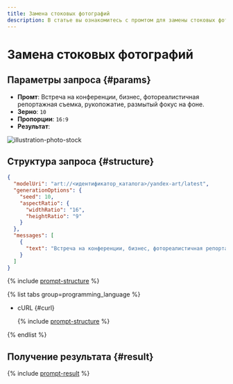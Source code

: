 ```yaml
---
title: Замена стоковых фотографий
description: В статье вы ознакомитесь с промтом для замены стоковых фотографий.
---
```


# Замена стоковых фотографий

## Параметры запроса {#params}

* **Промт**: Встреча на конференции, бизнес, фотореалистичная репортажная съемка, рукопожатие, размытый фокус на фоне.
* **Зерно**: `10`
* **Пропорции**: `16:9`
* **Результат**:

![illustration-photo-stock](../../../_assets/yandexgpt/illustration-photo-stock.jpg)

## Структура запроса {#structure}

```json
{
  "modelUri": "art://<идентификатор_каталога>/yandex-art/latest",
  "generationOptions": {
    "seed": 10,
    "aspectRatio": {
      "widthRatio": "16",
      "heightRatio": "9"
    }
  },
  "messages": [
    {
      "text": "Встреча на конференции, бизнес, фотореалистичная репортажная съемка, рукопожатие, размытый фокус на фоне"
    }
  ]
}
```

{% include [prompt-structure](../../../_includes/ai-studio/yandexart/api-parameters.md) %}

{% list tabs group=programming_language %}

- cURL {#curl}

  {% include [prompt-structure](../../../_includes/ai-studio/yandexart/prompt-request.md) %}

{% endlist %}

## Получение результата {#result}

{% include [prompt-result](../../../_includes/ai-studio/yandexart/prompt-result.md) %}
